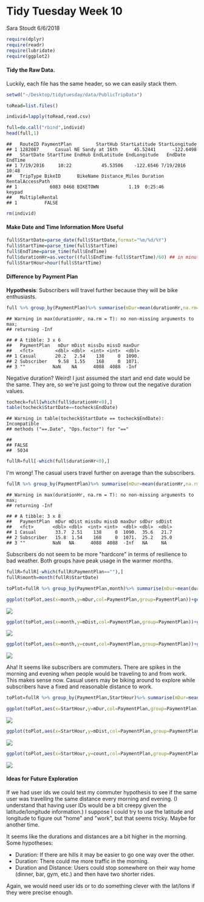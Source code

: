 Tidy Tuesday Week 10
================
Sara Stoudt
6/6/2018

``` r
require(dplyr)
require(readr)
require(lubridate)
require(ggplot2)
```

#### Tidy the Raw Data.

Luckily, each file has the same header, so we can easily stack them.

``` r
setwd("~/Desktop/tidytuesday/data/PublicTripData")

toRead=list.files()

individ=lapply(toRead,read.csv)

full=do.call("rbind",individ)
head(full,1)
```

    ##   RouteID PaymentPlan         StartHub StartLatitude StartLongitude
    ## 1 1282087      Casual NE Sandy at 16th      45.52441      -122.6498
    ##   StartDate StartTime EndHub EndLatitude EndLongitude   EndDate EndTime
    ## 1 7/19/2016     10:22           45.53506    -122.6546 7/19/2016   10:48
    ##   TripType BikeID      BikeName Distance_Miles Duration RentalAccessPath
    ## 1            6083 0468 BIKETOWN           1.19  0:25:46           keypad
    ##   MultipleRental
    ## 1          FALSE

``` r
rm(individ)
```

#### Make Date and Time Information More Useful

``` r
full$StartDate=parse_date(full$StartDate,format="%m/%d/%Y")
full$StartTime=parse_time(full$StartTime)
full$EndTime=parse_time(full$EndTime)
full$durationHr=as.vector((full$EndTime-full$StartTime)/60) ## in minutes
full$StartHour=hour(full$StartTime)
```

#### Difference by Payment Plan

**Hypothesis**: Subscribers will travel further because they will be bike enthusiasts.

``` r
full %>% group_by(PaymentPlan)%>% summarise(mDur=mean(durationHr,na.rm=T),mDist=mean(Distance_Miles),missDu=sum(is.na(durationHr)),missD=sum(is.na(Distance_Miles)),maxDur=max(durationHr,na.rm=T)) 
```

    ## Warning in max(durationHr, na.rm = T): no non-missing arguments to max;
    ## returning -Inf

    ## # A tibble: 3 x 6
    ##   PaymentPlan   mDur mDist missDu missD maxDur
    ##   <fct>        <dbl> <dbl>  <int> <int>  <dbl>
    ## 1 Casual       20.2   2.54    138     0  1090.
    ## 2 Subscriber    9.58  1.55    168     0  1071.
    ## 3 ""          NaN    NA      4088  4088  -Inf

Negative duration? Weird! I just assumed the start and end date would be the same. They are, so we're just going to throw out the negative duration values.

``` r
tocheck=full[which(full$durationHr<0),]
table(tocheck$StartDate==tocheck$EndDate)
```

    ## Warning in table(tocheck$StartDate == tocheck$EndDate): Incompatible
    ## methods ("==.Date", "Ops.factor") for "=="

    ## 
    ## FALSE 
    ##  5034

``` r
fullR=full[-which(full$durationHr<0),]
```

I'm wrong! The casual users travel further on average than the subscribers.

``` r
fullR %>% group_by(PaymentPlan)%>% summarise(mDur=mean(durationHr,na.rm=T),mDist=mean(Distance_Miles),missDu=sum(is.na(durationHr)),missD=sum(is.na(Distance_Miles)),maxDur=max(durationHr,na.rm=T),sdDur=sd(durationHr,na.rm=T),sdDist=sd(Distance_Miles)) ## 
```

    ## Warning in max(durationHr, na.rm = T): no non-missing arguments to max;
    ## returning -Inf

    ## # A tibble: 3 x 8
    ##   PaymentPlan  mDur mDist missDu missD maxDur sdDur sdDist
    ##   <fct>       <dbl> <dbl>  <int> <int>  <dbl> <dbl>  <dbl>
    ## 1 Casual       33.7  2.51    138     0  1090.  35.6   21.7
    ## 2 Subscriber   15.8  1.54    168     0  1071.  25.2   25.0
    ## 3 ""          NaN   NA      4088  4088  -Inf   NA     NA

Subscribers do not seem to be more "hardcore" in terms of resilience to bad weather. Both groups have peak usage in the warmer months.

``` r
fullR=fullR[-which(fullR$PaymentPlan==""),]
fullR$month=month(fullR$StartDate)

toPlot=fullR %>% group_by(PaymentPlan,month)%>% summarise(mDur=mean(durationHr,na.rm=T),mDist=mean(Distance_Miles),count=n()) ## this seems surprising

ggplot(toPlot,aes(x=month,y=mDur,col=PaymentPlan,group=PaymentPlan))+geom_point()+geom_line()+ggtitle("Seasonal Usage")
```

![](bikeUserExploration_files/figure-markdown_github/unnamed-chunk-7-1.png)

``` r
ggplot(toPlot,aes(x=month,y=mDist,col=PaymentPlan,group=PaymentPlan))+geom_point()+geom_line()+ggtitle("Seasonal Usage")
```

![](bikeUserExploration_files/figure-markdown_github/unnamed-chunk-7-2.png)

``` r
ggplot(toPlot,aes(x=month,y=count,col=PaymentPlan,group=PaymentPlan))+geom_point()+geom_line()+ggtitle("Seasonal Usage")
```

![](bikeUserExploration_files/figure-markdown_github/unnamed-chunk-7-3.png)

Aha! It seems like subscribers are commuters. There are spikes in the morning and evening when people would be traveling to and from work. This makes sense now. Casual users may be biking around to explore while subscribers have a fixed and reasonable distance to work.

``` r
toPlot=fullR %>% group_by(PaymentPlan,StartHour)%>% summarise(mDur=mean(durationHr,na.rm=T),mDist=mean(Distance_Miles),count=n())

ggplot(toPlot,aes(x=StartHour,y=mDur,col=PaymentPlan,group=PaymentPlan))+geom_point()+geom_line()+xlab("Start Hour")+ylab("Mean Duration (min.)")+ggtitle("Evidence for Commuting Behavior")
```

![](bikeUserExploration_files/figure-markdown_github/unnamed-chunk-8-1.png)

``` r
ggplot(toPlot,aes(x=StartHour,y=mDist,col=PaymentPlan,group=PaymentPlan))+geom_point()+geom_line()+xlab("Start Hour")+ylab("Mean Distance")+ggtitle("Evidence for Commuting Behavior")
```

![](bikeUserExploration_files/figure-markdown_github/unnamed-chunk-8-2.png)

``` r
ggplot(toPlot,aes(x=StartHour,y=count,col=PaymentPlan,group=PaymentPlan))+geom_point()+geom_line()+xlab("Start Hour")+ylab("Cont")+ggtitle("Evidence for Commuting Behavior")
```

![](bikeUserExploration_files/figure-markdown_github/unnamed-chunk-8-3.png)

#### Ideas for Future Exploration

If we had user ids we could test my commuter hypothesis to see if the same user was travelling the same distance every morning and evening. (I understand that having user IDs would be a bit creepy given the latitude/longitude information.) I suppose I could try to use the latitude and longitude to figure out "home" and "work", but that seems tricky. Maybe for another time.

It seems like the durations and distances are a bit higher in the morning. Some hypotheses:

-   Duration: If there are hills it may be easier to go one way over the other.
-   Duration: There could me more traffic in the morning.
-   Duration and Distance: Users could stop somewhere on their way home (dinner, bar, gym, etc.) and then have two shorter rides.

Again, we would need user ids or to do something clever with the lat/lons if they were precise enough.

